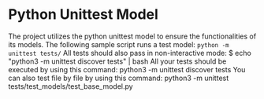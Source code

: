 # Python Unittest Model
The project utilizes the python unittest model to ensure the functionalities of its models. The following sample script runs a test model: ```python -m unittest tests/```
All tests should also pass in non-interactive mode:
$ echo "python3 -m unittest discover tests" | bash
All your tests should be executed by using this command: python3 -m unittest discover tests
You can also test file by file by using this command: python3 -m unittest tests/test_models/test_base_model.py